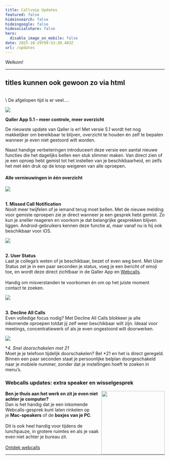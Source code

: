 ```yaml
---
title: Callvoip Updates
featured: false
hideinsearch: false
hideingoogle: false
hidesocialshare: false
hero:
  disable_image_on_mobile: false
date: 2025-10-29T09:53:30.403Z
url: /updates
---
```

Welkom!

<hr>
<h2> titles kunnen ook gewoon zo via html </h2><br>\
De afgelopen tijd is er veel....

![](https://img.mailinblue.com/2631533/images/content_library/original/689b2d2cb5c0be9c851168d2.png)

**Qaller App 5.1 – meer controle, meer overzicht**

De nieuwste update van Qaller is er! Met versie 5.1 wordt het nog makkelijker om bereikbaar te blijven, overzicht te houden én zelf te bepalen wanneer je even niet gestoord wilt worden.

Naast handige verbeteringen introduceert deze versie een aantal nieuwe functies die het dagelijks bellen een stuk slimmer maken. Van direct zien of je een oproep hebt gemist tot het instellen van je beschikbaarheid, en zelfs het met één druk op de knop weigeren van alle oproepen.

#### **Alle vernieuwingen in één overzicht**

![](https://img.mailinblue.com/2631533/images/content_library/original/689b1ce0233ad6bcdef71a6d.png)

\
**1. Missed Call Notification**\
Nooit meer twijfelen of je iemand terug moet bellen. Met de nieuwe melding voor gemiste oproepen zie je direct wanneer je een gesprek hebt gemist. Zo kun je sneller reageren en voorkom je dat belangrijke gesprekken blijven liggen. Android-gebruikers kennen deze functie al, maar vanaf nu is hij ook beschikbaar voor iOS.

![](https://img.mailinblue.com/2631533/images/content_library/original/689b2b2cead62cd1502e3783.png)

\
**2. User Status**\
Laat je collega’s weten of je beschikbaar, bezet of even weg bent. Met User Status zet je in een paar seconden je status, voeg je een bericht of emoji toe, en wordt deze direct zichtbaar in de Qaller App en [Webcalls](https://www.callvoip.nl/telefonie/bellenmetpc/).\
\
Handig om misverstanden te voorkomen én om op het juiste moment contact te zoeken.

![](https://img.mailinblue.com/2631533/images/content_library/original/689b2bc2ead62cd1502e37a7.png)

\
**3. Decline All Calls**\
Even volledige focus nodig? Met Decline All Calls blokkeer je alle inkomende oproepen totdat jij zelf weer beschikbaar wilt zijn. Ideaal voor meetings, concentratiewerk of als je even ongestoord wilt doorwerken.

![](https://img.mailinblue.com/2631533/images/content_library/original/689b1f87233ad6bcdef71b01.png)

**4. Snel doorschakelen met *21**\
Moet je je telefoon tijdelijk doorschakelen? Bel *21 en het is direct geregeld. Binnen een paar seconden staat je persoonlijke belplan doorgeschakeld naar je mobiele nummer, zonder dat je instellingen hoeft te zoeken in menu’s.

### **Webcalls updates: extra speaker en wisselgesprek**

<img src="https://img.mailinblue.com/2631533/images/content_library/original/66d6f8be150e2217e33e7b91.png" width="200px" style="float:right">**Ben je thuis aan het werk en zit je even niet achter je computer?** \
Dan is het handig dat je een inkomende Webcalls-gesprek kunt laten rinkelen op je **Mac-speakers** of de **boxjes van je PC**. \
\
Dit is ook heel handig voor tijdens de lunchpauze, in grotere ruimtes en als je vaak even niet achter je bureau zit. \
\
<a href="/webcalls" class="button">Ontdek webcalls</a>

<hr>
